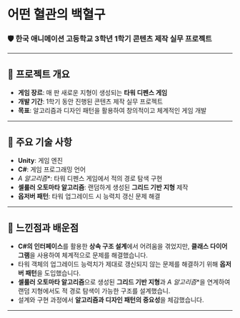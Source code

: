 # 어떤 혈관의 백혈구

### 🛡️ 한국 애니메이션 고등학교 3학년 1학기 콘텐츠 제작 실무 프로젝트

---

## 📌 프로젝트 개요
- **게임 장르**: 매 판 새로운 지형이 생성되는 **타워 디펜스 게임**
- **개발 기간**: 1학기 동안 진행된 콘텐츠 제작 실무 프로젝트
- **목표**: 알고리즘과 디자인 패턴을 활용하여 창의적이고 체계적인 게임 개발

---

## 🔑 주요 기술 사항
- **Unity**: 게임 엔진
- **C#**: 게임 프로그래밍 언어
- **A* 알고리즘**: 타워 디펜스 게임에서 적의 경로 탐색 구현
- **셀룰러 오토마타 알고리즘**: 랜덤하게 생성된 **그리드 기반 지형** 제작
- **옵저버 패턴**: 타워 업그레이드 시 능력치 갱신 문제 해결

---

## 🤔 느낀점과 배운점
- **C#의 인터페이스**를 활용한 **상속 구조 설계**에서 어려움을 겪었지만, **클래스 다이어그램**을 사용하여 체계적으로 문제를 해결했습니다.
- 타워 객체의 업그레이드 능력치가 제대로 갱신되지 않는 문제를 해결하기 위해 **옵저버 패턴**을 도입했습니다.
- **셀룰러 오토마타 알고리즘**으로 생성된 **그리드 기반 지형**과 **A* 알고리즘**을 연계하여 랜덤 지형에서도 적 경로 탐색이 가능한 구조를 설계했습니.
- 설계와 구현 과정에서 **알고리즘과 디자인 패턴의 중요성**을 체감했습니다.

---

